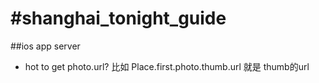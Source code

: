 #shanghai_tonight_guide
======================

##ios app server

* hot to get photo.url?
	比如 Place.first.photo.thumb.url 就是 thumb的url